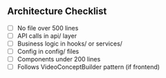 ## Architecture Checklist

- [ ] No file over 500 lines
- [ ] API calls in api/ layer
- [ ] Business logic in hooks/ or services/
- [ ] Config in config/ files
- [ ] Components under 200 lines
- [ ] Follows VideoConceptBuilder pattern (if frontend)
